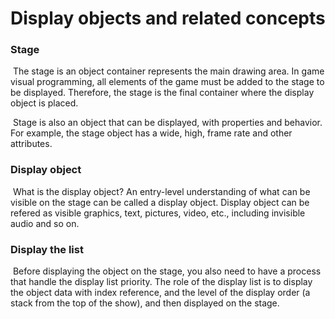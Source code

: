 # Display objects and related concepts

### Stage

​        The stage is an object container represents the main drawing area. In game visual programming, all elements of the game must be added to the stage to be displayed. Therefore, the stage is the final container where the display object is placed.

​        Stage is also an object that can be displayed, with properties and behavior. For example, the stage object has a wide, high, frame rate and other attributes.



### Display object

​        What is the display object? An entry-level understanding of what can be visible on the stage can be called a display object. Display object can be refered as visible graphics, text, pictures, video, etc., including invisible audio and so on.



### Display the list

​        Before displaying the object on the stage, you also need to have a process that handle the display list priority. The role of the display list is to display the object data with index reference, and the level of the display order (a stack from the top of the show), and then displayed on the stage.
